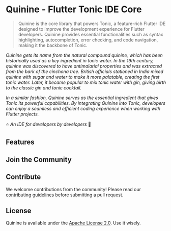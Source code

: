 # Quinine - Flutter Tonic IDE Core

> Quinine is the core library that powers Tonic, a feature-rich Flutter IDE designed to improve the development experience for Flutter developers. Quinine provides essential functionalities such as syntax highlighting, autocompletion, error checking, and code navigation, making it the backbone of Tonic.

*Quinine gets its name from the natural compound quinine, which has been historically used as a key ingredient in tonic water. In the 19th century, quinine was discovered to have antimalarial properties and was extracted from the bark of the cinchona tree. British officials stationed in India mixed quinine with sugar and water to make it more palatable, creating the first tonic water. Later, it became popular to mix tonic water with gin, giving birth to the classic gin and tonic cocktail.*

*In a similar fashion, Quinine serves as the essential ingredient that gives Tonic its powerful capabilities. By integrating Quinine into Tonic, developers can enjoy a seamless and efficient coding experience when working with Flutter projects.*

⭐️ *An IDE for developers by developers* 🥂

## Features

## Join the Community

## Contribute

We welcome contributions from the community! Please read our [contributing guidelines](https://github.com/5hirish/quinine/blob/release/CONTRIBUTION.md) before submitting a pull request.

## License

Quinine is available under the [Apache License 2.0](https://github.com/5hirish/quinine/blob/release/LICENSE). Use it wisely.
